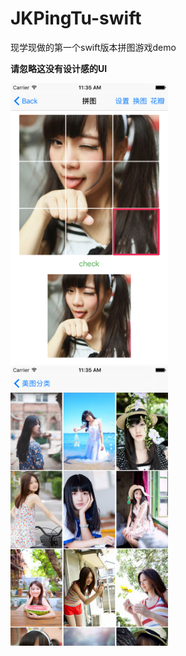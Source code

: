 # JKPingTu-swift
现学现做的第一个swift版本拼图游戏demo

**请忽略这没有设计感的UI**

<img src="./ScreenShot/0001.png" style="max-width:50%;"/>

<img src="./ScreenShot/0002.png" style="max-width:50%;"/>
